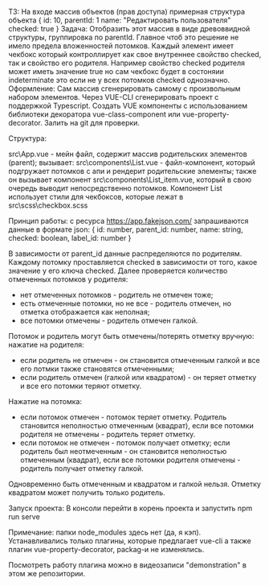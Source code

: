 ТЗ:
На входе массив объектов (прав доступа) примерная структура объекта
{
id: 10,
parentId: 1
name: "Редактировать пользователя"
checked: true
}
Задача:
Отобразить этот массив в виде древоввидной структуры, группировка по parentId.
Главное чтоб это решение не имело предела вложенностей потомков.
Каждый элемент имеет чекбокс который контроллирует как свое внутреннее свойство checked, так и свойство
его родителя.
Например cвойство checked родителя может иметь значение true но сам чекбокс будет в состоняии indeterminate это если
не у всех потомков checked однозначно.
Оформление:
Сам массив сгенерировать самому с произвольным набором элементов.
Через VUE-CLI сгенерировать проект с поддержкой Typescript.
Создать VUE компоненты c использованием библиотеки декоратора
vue-class-component или vue-property-decorator.
Залить на git для проверки.


Структура:

src\App.vue - мейн файл, содержит массив родительских элементов (parent); вызывает:
src\components\List.vue - файл-компонент, который подгружает потомков с апи и рендерит родительские элементы; также он вызывает компонент src\components\List_item.vue, который в свою очередь выводит непосредственно потомков. 
Компонент List использует стили для чекбоксов, которые лежат в src\scss\checkbox.scss

Принцип работы: 
с ресурса https://app.fakejson.com/ запрашиваются данные в формате json:
{
id: number,
parent_id: number,
name: string,
checked: boolean,
label_id: number
}

В зависимости от parent_id данные распределяются по родителям. Каждому потомку проставляется checked в зависимости от того, какое значение у его ключа checked. Далее проверяется количество отмеченных потомков у родителя:
- нет отмеченных потомков - родитель не отмечен тоже;
- есть отмеченные потомки, но не все - родитель отмечен, но отметка отображается как неполная;
- все потомки отмечены - родитель отмечен галкой.

Потомок и родитель могут быть отмечены/потерять отметку вручную:
нажатие на родителя:
- если родитель не отмечен - он становится отмеченным галкой и все его потмки также становятся отмеченными;
- если родитель отмечен (галкой или квадратом) - он теряет отметку и все его потомки теряют отметку.

Нажатие на потомка:
- если потомок отмечен - потомок теряет отметку. Родитель становится неполностью отмеченным (квадрат), если все потомки родителя не отмечены - родитель теряет отметку.
- если потомок не отмечен - потомок получает отметку; если родитель был неотмеченным - он становится неполностью отмеченным (квадрат), если все потомки родителя отмечены - родитель получает отметку галкой.

Одновременно быть отмеченным и квадратом и галкой нельзя. Отметку квадратом может получить только родитель.

Запуск проекта:
В консоли перейти в корень проекта и запустить npm run serve

Примечание: папки node_modules здесь нет (да, я кэп). Устанавливались только плагины, которые предлагает vue-cli а также плагин vue-property-decorator, packag-и не изменялись. 

Посмотреть работу плагина можно в видеозаписи "demonstration" в этом же репозитории.